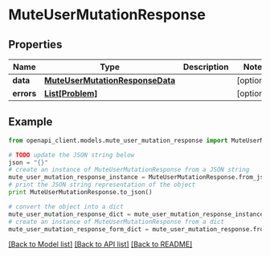 # MuteUserMutationResponse


## Properties
Name | Type | Description | Notes
------------ | ------------- | ------------- | -------------
**data** | [**MuteUserMutationResponseData**](MuteUserMutationResponseData.md) |  | [optional] 
**errors** | [**List[Problem]**](Problem.md) |  | [optional] 

## Example

```python
from openapi_client.models.mute_user_mutation_response import MuteUserMutationResponse

# TODO update the JSON string below
json = "{}"
# create an instance of MuteUserMutationResponse from a JSON string
mute_user_mutation_response_instance = MuteUserMutationResponse.from_json(json)
# print the JSON string representation of the object
print MuteUserMutationResponse.to_json()

# convert the object into a dict
mute_user_mutation_response_dict = mute_user_mutation_response_instance.to_dict()
# create an instance of MuteUserMutationResponse from a dict
mute_user_mutation_response_form_dict = mute_user_mutation_response.from_dict(mute_user_mutation_response_dict)
```
[[Back to Model list]](../README.md#documentation-for-models) [[Back to API list]](../README.md#documentation-for-api-endpoints) [[Back to README]](../README.md)


